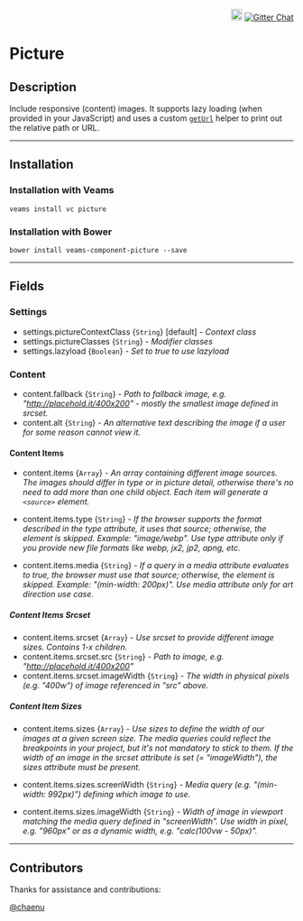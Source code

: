 <p align="right">
    <a href="https://badge.fury.io/bo/veams-component-picture"><img src="https://badge.fury.io/bo/veams-component-picture.svg" alt="Bower version" height="20"></a>
    <a href="https://gitter.im/Sebastian-Fitzner/Veams?utm_source=badge&utm_medium=badge&utm_campaign=pr-badge"><img src="https://badges.gitter.im/Sebastian-Fitzner/Veams.svg" alt="Gitter Chat" /></a>
</p>

# Picture

## Description

Include responsive (content) images. It supports lazy loading (when provided in your JavaScript) and uses a custom [`getUrl`](https://github.com/Sebastian-Fitzner/mangony-hbs-helpers#geturl-path) helper to print out the relative path or URL.

-------

## Installation 

### Installation with Veams

`veams install vc picture`

### Installation with Bower

`bower install veams-component-picture --save`

----------- 

## Fields

### Settings
- settings.pictureContextClass {`String`} [default] - _Context class_
- settings.pictureClasses {`String`} - _Modifier classes_
- settings.lazyload {`Boolean`} - _Set to true to use lazyload_

### Content
- content.fallback {`String`} - _Path to fallback image, e.g. "http://placehold.it/400x200" - mostly the smallest image defined in srcset._
- content.alt {`String`} - _An alternative text describing the image if a user for some reason cannot view it._

#### Content Items

- content.items {`Array`} - _An array containing different image sources. 
The images should differ in type or in picture detail, otherwise there's no need to add more than one child object. Each item will generate a `<source>` element._

- content.items.type {`String`} - _If the browser supports the format described in the type attribute, it uses that source; otherwise, the <source> element is skipped. 
Example: "image/webp". Use type attribute only if you provide new file formats like webp, jx2, jp2, apng, etc._

- content.items.media {`String`} - _If a query in a media attribute evaluates to true, the browser must use that source; otherwise, the <source> element is skipped. 
 Example: "(min-width: 200px)". Use media attribute only for art direction use case._

##### Content Items Srcset 

- content.items.srcset {`Array`} - _Use srcset to provide different image sizes. Contains 1-x children._
- content.items.srcset.src {`String`} - _Path to image, e.g. "http://placehold.it/400x200"_
- content.items.srcset.imageWidth {`String`} - _The width in physical pixels (e.g. "400w") of image referenced in "src" above._

##### Content Item Sizes 

- content.items.sizes {`Array`} - _Use sizes to define the width of our images at a given screen size.
The media queries could reflect the breakpoints in your project, but it's not mandatory to stick to them. If the width of an image in the srcset attribute is set (= "imageWidth"), the sizes attribute must be present._

- content.items.sizes.screenWidth {`String`} - _Media query (e.g. "(min-width: 992px)") defining which image to use._
- content.items.sizes.imageWidth {`String`} - _Width of image in viewport matching the media query defined in "screenWidth". Use width in pixel, e.g. "960px" or as a dynamic width, e.g. "calc(100vw - 50px)"._

---------

## Contributors

Thanks for assistance and contributions: 

[@chaenu](https://github.com/chaenu)
